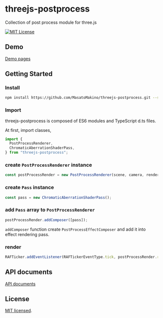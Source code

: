 # threejs-postprocess

Collection of post process module for three.js

[![MIT License](http://img.shields.io/badge/license-MIT-blue.svg?style=flat)](LICENSE)

## Demo

[Demo pages](https://masatomakino.github.io/threejs-postprocess/demo/)

## Getting Started

### Install

```bash
npm install https://github.com/MasatoMakino/threejs-postprocess.git --save-dev
```

### Import

threejs-postprocess is composed of ES6 modules and TypeScript d.ts files.

At first, import classes,

```javascript
import {
  PostProcessRenderer,
  ChromaticAberrationShaderPass,
} from "threejs-postprocess";
```

### create `PostProcessRenderer` instance

```javascript
const postProcessRender = new PostProcessRenderer(scene, camera, renderer);
```

### create `Pass` instance

```javascript
const pass = new ChromaticAberrationShaderPass();
```

### add `Pass` array to `PostProcessRenderer`

```javascript
postProcessRender.addComposer([pass]);
```

`addComposer` function create `PostProcessEffectComposer` and add it into effect rendering pass.

### render

```javascript
RAFTicker.addEventListener(RAFTickerEventType.tick, postProcessRender.render);
```

## API documents

[API documents](https://masatomakino.github.io/threejs-postprocess/api/)

## License

[MIT licensed](LICENSE).
